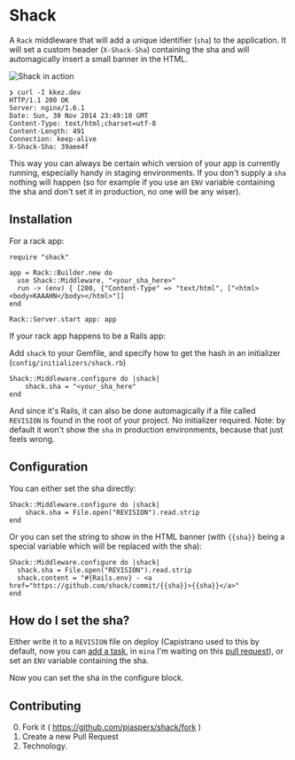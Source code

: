 # Shack

A `Rack` middleware that will add a unique identifier (`sha`) to the application. It will set a custom header (`X-Shack-Sha`) containing the sha and will automagically insert a small banner in the HTML.

![Shack in action](http://cl.ly/image/2F1w1E0G2C3R/Screen%20Shot%202014-12-01%20at%2000.47.23.png)

```
❯ curl -I kkez.dev
HTTP/1.1 200 OK
Server: nginx/1.6.1
Date: Sun, 30 Nov 2014 23:49:10 GMT
Content-Type: text/html;charset=utf-8
Content-Length: 491
Connection: keep-alive
X-Shack-Sha: 39aee4f
```

This way you can always be certain which version of your app is currently running, especially handy in staging environments.
If you don't supply a `sha` nothing will happen (so for example if you use an `ENV` variable containing the sha and don't set it in production, no one will be any wiser).

## Installation

For a rack app:

```
require "shack"

app = Rack::Builder.new do
  use Shack::Middleware, "<your_sha_here>"
  run -> (env) { [200, {"Content-Type" => "text/html", ["<html><body>KAAAHN</body></html>"]]
end

Rack::Server.start app: app
```

If your rack app happens to be a Rails app:

Add `shack` to your Gemfile, and specify how to get the hash in an initializer (`config/initializers/shack.rb`)

```
Shack::Middleware.configure do |shack|
    shack.sha = "<your_sha_here"
end
```

And since it's Rails, it can also be done automagically if a file called `REVISION` is found in the root of your project. No initializer required. Note: by default it won't show the `sha` in production environments, because that just feels wrong.

## Configuration

You can either set the sha directly:

```
Shack::Middleware.configure do |shack|
    shack.sha = File.open("REVISION").read.strip
end
```

Or you can set the string to show in the HTML banner (with `{{sha}}` being a special variable which will be replaced with the sha):

```
Shack::Middleware.configure do |shack|
  shack.sha = File.open("REVISION").read.strip
  shack.content = "#{Rails.env} - <a href="https://github.com/shack/commit/{{sha}}>{{sha}}</a>"
end
```

## How do I set the sha?

Either write it to a `REVISION` file on deploy (Capistrano used to this by default, now you can [add a task](https://github.com/capistrano/capistrano/pull/757), in `mina` I'm waiting on this [pull request](https://github.com/mina-deploy/mina/pull/260)), or set an `ENV` variable containing the sha.

Now you can set the sha in the configure block.

## Contributing

0. Fork it ( https://github.com/pjaspers/shack/fork )
1. Create a new Pull Request
2. Technology.

